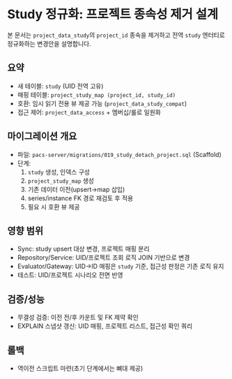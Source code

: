 # Study 정규화: 프로젝트 종속성 제거 설계

본 문서는 `project_data_study`의 `project_id` 종속을 제거하고 전역 `study` 엔터티로 정규화하는 변경안을 설명합니다.

## 요약
- 새 테이블: `study` (UID 전역 고유)
- 매핑 테이블: `project_study_map (project_id, study_id)`
- 호환: 임시 읽기 전용 뷰 제공 가능 (`project_data_study_compat`)
- 접근 제어: `project_data_access` + 멤버십/룰로 일원화

## 마이그레이션 개요
- 파일: `pacs-server/migrations/019_study_detach_project.sql` (Scaffold)
- 단계:
  1) `study` 생성, 인덱스 구성
  2) `project_study_map` 생성
  3) 기존 데이터 이전(upsert→map 삽입)
  4) series/instance FK 경로 재검토 후 적용
  5) 필요 시 호환 뷰 제공

## 영향 범위
- Sync: study upsert 대상 변경, 프로젝트 매핑 분리
- Repository/Service: UID/프로젝트 조회 로직 JOIN 기반으로 변경
- Evaluator/Gateway: UID→ID 매핑은 `study` 기준, 접근성 판정은 기존 로직 유지
- 테스트: UID/프로젝트 시나리오 전면 반영

## 검증/성능
- 무결성 검증: 이전 전/후 카운트 및 FK 제약 확인
- EXPLAIN 스냅샷 갱신: UID 매핑, 프로젝트 리스트, 접근성 확인 쿼리

## 롤백
- 역이전 스크립트 마련(초기 단계에서는 뼈대 제공)
